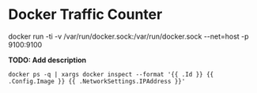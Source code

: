 # Docker Traffic Counter

docker run -ti -v /var/run/docker.sock:/var/run/docker.sock --net=host -p 9100:9100 

**TODO: Add description**

    docker ps -q | xargs docker inspect --format '{{ .Id }} {{ .Config.Image }} {{ .NetworkSettings.IPAddress }}'

